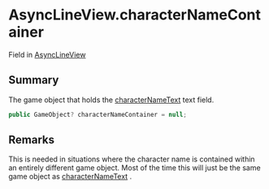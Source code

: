 # AsyncLineView.characterNameContainer

Field in [AsyncLineView](/docs/api/csharp/yarn.unity.asynclineview.md)

## Summary


The game object that holds the  <a href="yarn.unity.asynclineview.characternametext.md">characterNameText</a>  text
field.


```csharp
public GameObject? characterNameContainer = null;
```

## Remarks


This is needed in situations where the character name is contained
within an entirely different game object. Most of the time this will
just be the same game object as  <a href="yarn.unity.asynclineview.characternametext.md">characterNameText</a> .



